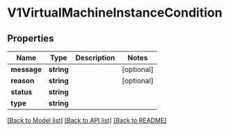# V1VirtualMachineInstanceCondition

## Properties
Name | Type | Description | Notes
------------ | ------------- | ------------- | -------------
**message** | **string** |  | [optional] 
**reason** | **string** |  | [optional] 
**status** | **string** |  | 
**type** | **string** |  | 

[[Back to Model list]](../README.md#documentation-for-models) [[Back to API list]](../README.md#documentation-for-api-endpoints) [[Back to README]](../README.md)


